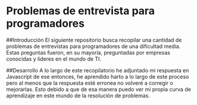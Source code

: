 # Problemas de entrevista para programadores

##Introducción
El siguiente repositorio busca recopilar una cantidad de problemas de entrevistas para programadores de una dificultad media. Estas preguntas fueron, en su mayoría, preguntadas por empresas conocidas y lideres en el mundo de TI.

##Desarrollo
A lo largo de este recopilatorio he adjuntado mi respuesta en Javascript de ese entonces, he aprendido harto a lo largo de este proceso pero al menos que la respuesta esté erronea no volveré a corregir o mejorarlas. Esto debido a que de esa manera puedo ver mi propia curva de aprendizaje en este mundo de la resolución de problemas.
